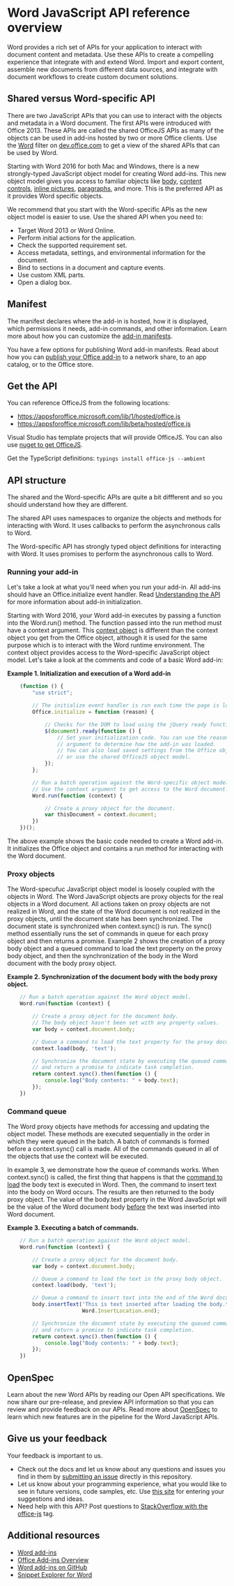 # Word JavaScript API reference overview

Word provides a rich set of APIs for your application to interact with document content and metadata. Use these APIs to create a compelling experience that integrate with and extend Word. Import and export content, assemble new documents from different data sources, and integrate with document workflows to create custom document solutions.

## Shared versus Word-specific API

There are two JavaScript APIs that you can use to interact with the objects and metadata in a Word document. The first APIs were introduced with Office 2013. These APIs are called the shared OfficeJS APIs as many of the objects can be used in add-ins hosted by two or more Office clients. Use the [Word](http://dev.office.com/reference/add-ins/javascript-api-for-office?product=word) filter on [dev.office.com](dev.office.com) to get a view of the shared APIs that can be used by Word.

Starting with Word 2016 for both Mac and Windows, there is a new strongly-typed JavaScript object model for creating Word add-ins. This new object model gives you access to familiar objects like [body](../../reference/word/body.md), [content controls](../../reference/word/contentcontrol.md), [inline pictures](../../reference/word/inlinepicture.md), [paragraphs](../../reference/word/paragraph.md), and more. This is the preferred API as it provides Word specific objects.

We recommend that you start with the Word-specific APIs as the new object model is easier to use. Use the shared API when you need to:
* Target Word 2013 or Word Online.
* Perform initial actions for the application.
* Check the supported requirement set.
* Access metadata, settings, and environmental information for the document.
* Bind to sections in a document and capture events.
* Use custom XML parts.
* Open a dialog box.

## Manifest

The manifest declares where the add-in is hosted, how it is displayed, which permissions it needs, add-in commands, and other information. Learn more about how you can customize the [add-in manifests](../overview/add-in-manifests.md).

You have a few options for publishing Word add-in manifests. Read about how you can [publish your Office add-in](../publish/publish.md) to a network share, to an app catalog, or to the Office store.

## Get the API

You can reference OfficeJS from the following locations:
* https://appsforoffice.microsoft.com/lib/1/hosted/office.js
* https://appsforoffice.microsoft.com/lib/beta/hosted/office.js

Visual Studio has template projects that will provide OfficeJS. You can also use [nuget to get OfficeJS](https://www.nuget.org/packages/Microsoft.Office.js/).

Get the TypeScript definitions: ```typings install office-js --ambient```

## API structure

The shared and the Word-specific APIs are quite a bit diffferent and so you should understand how they are different.

The shared API uses namespaces to organize the objects and methods for interacting with Word.  It uses callbacks to perform the asynchronous calls to Word.

The Word-specific API has strongly typed object definitions for interacting with Word. It uses promises to perform the asynchronous calls to Word.

### Running your add-in

Let's take a look at what you'll need when you run your add-in. All add-ins should have an Office.initialize event handler.  Read [Understanding the API](../develop/understanding-the-javascript-api-for-office.md) for more information about add-in initialization.

Starting with Word 2016, your Word add-in executes by passing a function into the Word.run() method. The function passed into the run method must have a context argument. This [context object](../../reference/word/requestcontext.md) is different than the context object you get from the Office object, although it is used for the same purpose which is to interact with the Word runtime environment. The context object provides access to the Word-specific JavaScript object model. Let's take a look at the comments and code of a basic Word add-in:

**Example 1. Initialization and execution of a Word add-in**

```javascript
    (function () {
        "use strict";

        // The initialize event handler is run each time the page is loaded.
        Office.initialize = function (reason) {

            // Checks for the DOM to load using the jQuery ready function.
            $(document).ready(function () {
                // Set your initialization code. You can use the reason
                // argument to determine how the add-in was loaded.
                // You can also load saved settings from the Office object
                // or use the shared OfficeJS object model.
            });
        };

        // Run a batch operation against the Word-specific object model.
        // Use the context argument to get access to the Word document.
        Word.run(function (context) {

            // Create a proxy object for the document.
            var thisDocument = context.document;
        })
    })();
```

The above example shows the basic code needed to create a Word add-in. It initializes the Office object and contains a run method for interacting with the Word document.

### Proxy objects

The Word-specufuc JavaScript object model is loosely coupled with the objects in Word. The Word JavaScript objects are proxy objects for the real objects in a Word document. All actions taken on proxy objects are not realized in Word, and the state of the Word document is not realized in the proxy objects, until the document state has been synchronized. The document state is synchronized when context.sync() is run. The sync() method essentially runs the set of commands in queue for each proxy object and then returns a promise.  Example 2 shows the creation of a proxy body object and a queued command to load the text property on the proxy body object, and then the synchronization of the body in the Word document with the body proxy object.

**Example 2. Synchronization of the document body with the body proxy object.**

```javascript
    // Run a batch operation against the Word object model.
    Word.run(function (context) {

        // Create a proxy object for the document body.
        // The body object hasn't been set with any property values.
        var body = context.document.body;

        // Queue a command to load the text property for the proxy document body object.
        context.load(body, 'text');

        // Synchronize the document state by executing the queued commands,
        // and return a promise to indicate task completion.
        return context.sync().then(function () {
            console.log("Body contents: " + body.text);
        });
    })
```

### Command queue

The Word proxy objects have methods for accessing and updating the object model. These methods are executed sequentially in the order in which they were queued in the batch. A batch of commands is formed before a context.sync() call is made. All of the commands queued in all of the objects that use the context will be executed.

In example 3, we demonstrate how the queue of commands works. When context.sync() is called, the first thing that happens is that the [command to load](../../reference/word/loadoption.md) the body text is executed in Word. Then, the command to insert text into the body on Word occurs. The results are then returned to the body proxy object. The value of the body.text property in the Word JavaScript will be the value of the Word document body <u>before</u> the text was inserted into Word document.

**Example 3. Executing a batch of commands.**

```javascript
    // Run a batch operation against the Word object model.
    Word.run(function (context) {

        // Create a proxy object for the document body.
        var body = context.document.body;

        // Queue a command to load the text in the proxy body object.
        context.load(body, 'text');

        // Queue a command to insert text into the end of the Word document body.
        body.insertText('This is text inserted after loading the body.text property',
                        Word.InsertLocation.end);

        // Synchronize the document state by executing the queued commands,
        // and return a promise to indicate task completion.
        return context.sync().then(function () {
            console.log("Body contents: " + body.text);
        });
    })
```

## OpenSpec

Learn about the new Word APIs by reading our Open API specifications. We now share our pre-release, and preview API information so that you can review and provide feedback on our APIs. Read more about [OpenSpec](../../reference/openspec.md) to learn which new features are in the pipeline for the Word JavaScript APIs.


## Give us your feedback

Your feedback is important to us.

* Check out the docs and let us know about any questions and issues you find in them by [submitting an issue](https://github.com/OfficeDev/office-js-docs/issues) directly in this repository.
* Let us know about your programming experience, what you would like to see in future versions, code samples, etc. Use [this site](http://officespdev.uservoice.com/) for entering your suggestions and ideas.
* Need help with this API? Post questions to [StackOverflow with the office-js](http://stackoverflow.com/questions/tagged/office-js) tag.

## Additional resources

* [Word add-ins](word-add-ins.md)
* [Office Add-ins Overview](../overview/office-add-ins.md)
* [Word add-ins on GitHub](https://github.com/OfficeDev?utf8=%E2%9C%93&query=Word)
* [Snippet Explorer for Word](http://officesnippetexplorer.azurewebsites.net/#/snippets/word)